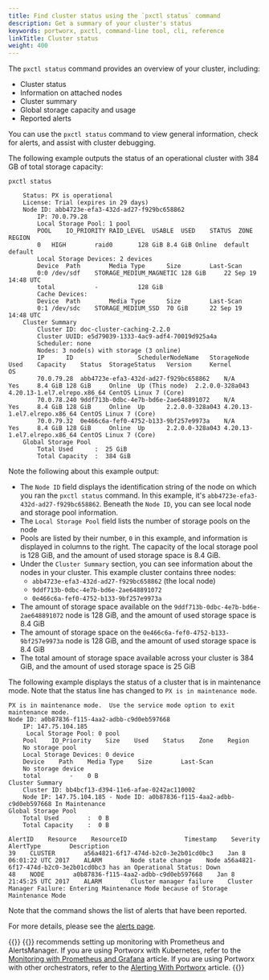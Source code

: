 ```yaml
---
title: Find cluster status using the `pxctl status` command
description: Get a summary of your cluster's status
keywords: portworx, pxctl, command-line tool, cli, reference
linkTitle: Cluster status
weight: 400
---
```


The `pxctl status` command provides an overview of your cluster, including:

- Cluster status
- Information on attached nodes
- Cluster summary
- Global storage capacity and usage
- Reported alerts

You can use the `pxctl status` command to view general information, check for alerts, and assist with cluster debugging.

The following example outputs the status of an operational cluster with 384 GB of total storage capacity:

```text
pxctl status
```

```output
	Status: PX is operational
	License: Trial (expires in 29 days)
	Node ID: abb4723e-efa3-432d-ad27-f929bc658862
		IP: 70.0.79.28
		Local Storage Pool: 1 pool
		POOL	IO_PRIORITY	RAID_LEVEL	USABLE	USED	STATUS	ZONE	REGION
		0	HIGH		raid0		128 GiB	8.4 GiB	Online	default	default
		Local Storage Devices: 2 devices
		Device	Path		Media Type		Size		Last-Scan
		0:0	/dev/sdf	STORAGE_MEDIUM_MAGNETIC	128 GiB		22 Sep 19 14:48 UTC
		total			-			128 GiB
		Cache Devices:
		Device	Path		Media Type		Size		Last-Scan
		0:1	/dev/sdc	STORAGE_MEDIUM_SSD	70 GiB		22 Sep 19 14:48 UTC
	Cluster Summary
		Cluster ID: doc-cluster-caching-2.2.0
		Cluster UUID: e5d79039-1333-4ac9-adf4-70019d925a4a
		Scheduler: none
		Nodes: 3 node(s) with storage (3 online)
		IP		ID					SchedulerNodeName	StorageNode	Used    Capacity	Status	StorageStatus	Version		Kernel				OS
		70.0.79.28	abb4723e-efa3-432d-ad27-f929bc658862	N/A			Yes		8.4 GiB 128 GiB		Online	Up (This node)	2.2.0.0-328a043	4.20.13-1.el7.elrepo.x86_64	CentOS Linux 7 (Core)
		70.0.78.240	9ddf713b-0dbc-4e7b-bd6e-2ae648891072	N/A			Yes		8.4 GiB 128 GiB		Online	Up		2.2.0.0-328a043	4.20.13-1.el7.elrepo.x86_64	CentOS Linux 7 (Core)
		70.0.79.32	0e466c6a-fef0-4752-b133-9bf257e9973a	N/A			Yes		8.4 GiB 128 GiB		Online	Up		2.2.0.0-328a043	4.20.13-1.el7.elrepo.x86_64	CentOS Linux 7 (Core)
	Global Storage Pool
		Total Used    	:  25 GiB
		Total Capacity	:  384 GiB
```

Note the following about this example output:

* The `Node ID` field displays the identification string of the node on which you ran the `pxctl status` command. In this example, it's `abb4723e-efa3-432d-ad27-f929bc658862`. Beneath the `Node ID`, you can see local node and storage pool information.
* The `Local Storage Pool` field lists the number of storage pools on the node
* Pools are listed by their number, `0` in this example, and information is displayed in columns to the right. The capacity of the local storage pool is 128 GiB, and the amount of used storage space is 8.4 GiB.
* Under the `Cluster Summary` section, you can see information about the nodes in your cluster. This example cluster contains three nodes:
  * `abb4723e-efa3-432d-ad27-f929bc658862` (the local node)
  * `9ddf713b-0dbc-4e7b-bd6e-2ae648891072`
  * `0e466c6a-fef0-4752-b133-9bf257e9973a`
* The amount of storage space available on the `9ddf713b-0dbc-4e7b-bd6e-2ae648891072` node is 128 GiB, and the amount of used storage space is 8.4 GiB
* The amount of storage space  on the `0e466c6a-fef0-4752-b133-9bf257e9973a` node is 128 GiB, and the amount of used storage space is 8.4 GiB
* The total amount of storage space available across your cluster is 384 GiB, and the amount of used storage space is 25 GiB

The following example displays the status of a cluster that is in maintenance mode. Note that the status line has changed to `PX is in maintenance mode`.


```text
PX is in maintenance mode.  Use the service mode option to exit maintenance mode.
Node ID: a0b87836-f115-4aa2-adbb-c9d0eb597668
    IP: 147.75.104.185
     Local Storage Pool: 0 pool
    Pool    IO_Priority    Size    Used    Status    Zone    Region
    No storage pool
    Local Storage Devices: 0 device
    Device    Path    Media Type    Size        Last-Scan
    No storage device
    total        -    0 B
Cluster Summary
    Cluster ID: bb4bcf13-d394-11e6-afae-0242ac110002
    Node IP: 147.75.104.185 - Node ID: a0b87836-f115-4aa2-adbb-c9d0eb597668 In Maintenance
Global Storage Pool
    Total Used        :  0 B
    Total Capacity    :  0 B

AlertID    Resource    ResourceID                Timestamp    Severity    AlertType        Description
39    CLUSTER        a56a4821-6f17-474d-b2c0-3e2b01cd0bc3    Jan 8 06:01:22 UTC 2017    ALARM        Node state change    Node a56a4821-6f17-474d-b2c0-3e2b01cd0bc3 has an Operational Status: Down
48    NODE        a0b87836-f115-4aa2-adbb-c9d0eb597668    Jan 8 21:45:25 UTC 2017    ALARM        Cluster manager failure    Cluster Manager Failure: Entering Maintenance Mode because of Storage Maintenance Mode
```

Note that the command shows the list of alerts that have been reported.

For more details, please see the [alerts page](/operations/operate-other/monitoring/portworx-alerts).

{{<info>}}
{{<companyName>}} recommends setting up monitoring with Prometheus and AlertsManager. If you are using Portworx with Kubernetes, refer to the [Monitoring with Prometheus and Grafana](/install-portworx/monitoring) article. If you are using Portworx with other orchestrators, refer to the [Alerting With Portworx](/operations/operate-other/monitoring/alerting/) article.
{{</info>}}
